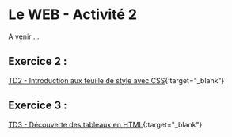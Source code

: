 # Le WEB - Activité 2

A venir ...


## Exercice 2 :
[TD2 - Introduction aux feuille de style avec CSS](./ressources/Act2-feuille-de-style-CSS.pdf){:target="_blank"}   

## Exercice 3 : 
[TD3 - Découverte des tableaux en HTML](./ressources/Act3-HTML-tableau.pdf){:target="_blank"}  
